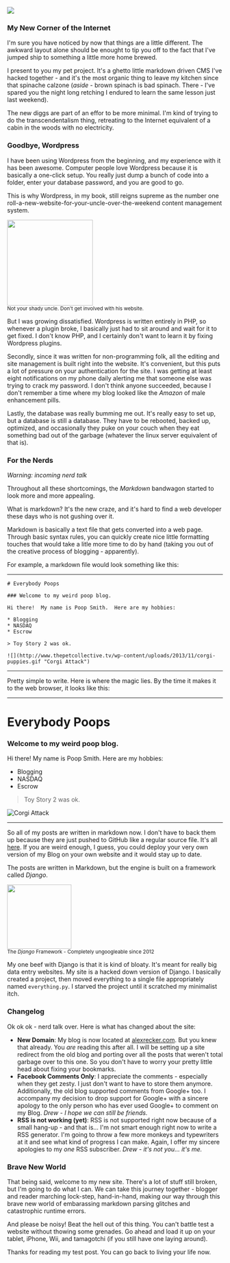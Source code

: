 <!--Welcome Home | Blog by Alex Recker -->
<!--Wordpress has served me well, but my soul longs for the wilderness.  Retreat with me into the backwoods of the Internet.-->
<!--/welcome-home -->
<!--Welcome Home -->

![](http://www.agaritacreek.com/_Images/content/cabin-banner.jpg)

### My New Corner of the Internet
I'm sure you have noticed by now that things are a little different.  The awkward layout alone should be enought to tip you off to the fact that I've jumped ship to something a little more home brewed.

I present to you my pet project.  It's a ghetto little markdown driven CMS I've hacked together - and it's the most organic thing to leave my kitchen since that spinache calzone (*aside* - brown spinach is bad spinach.  There - I've spared you the night long retching I endured to learn the same lesson just last weekend).

The new diggs are part of an effor to be more minimal.  I'm kind of trying to do the transcendentalism thing, retreating to the Internet equivalent of a cabin in the woods with no electricity.

### Goodbye, Wordpress
I have been using Wordpress from the beginning, and my experience with it has been awesome.  Computer people love Wordpress because it is basically a one-click setup.  You really just dump a bunch of code into a folder, enter your database password, and you are good to go.

This is why Wordpress, in my book, still reigns supreme as the number one roll-a-new-website-for-your-uncle-over-the-weekend content management system.


<div class="row">
    <div class="col-md-4 col-md-offset-4">
        <div class="thumbnail">
            <img src="http://2.bp.blogspot.com/-0Xm6_Mhp16I/TcenBY6X2vI/AAAAAAAAAJg/tZuwBK1RiWE/s1600/pedo-smile.png" height=200>
            <div class="caption">
                <small>Not your shady uncle.  Don't get involved with his website.</small>
            </div>
        </div>
    </div>
</div>



But I was growing dissatisfied.  Wordpress is written entirely in PHP, so whenever a plugin broke, I basically just had to sit around and wait for it to get fixed.  I don't know PHP, and I certainly don't want to learn it by fixing Wordpress plugins.

Secondly, since it was written for non-programming folk, all the editing and site management is built right into the website.  It's convenient, but this puts a lot of pressure on your authentication for the site.  I was getting at least eight notifications on my phone daily alerting me that someone else was trying to crack my password.  I don't think anyone succeeded, because I don't remember a time where my blog looked like the *Amazon* of male enhancement pills.

Lastly, the database was really bumming me out.  It's really easy to set up, but a database is still a database.  They have to be rebooted, backed up, optimized, and occasionally they puke on your couch when they eat something bad out of the garbage (whatever the linux server equivalent of that is).


### For the Nerds
*Warning: incoming nerd talk*

Throughout all these shortcomings, the *Markdown* bandwagon started to look more and more appealing.

What is markdown?  It's the new craze, and it's hard to find a web developer these days who is not gushing over it.

Markdown is basically a text file that gets converted into a web page.  Through basic syntax rules, you can quickly create nice little formatting touches that would take a litle more time to do by hand (taking you out of the creative process of blogging - apparently).

For example, a markdown file would look something like this:
<hr>

	# Everybody Poops

	### Welcome to my weird poop blog.

	Hi there!  My name is Poop Smith.  Here are my hobbies:

	* Blogging
	* NASDAQ
	* Escrow

	> Toy Story 2 was ok.

	![](http://www.thepetcollective.tv/wp-content/uploads/2013/11/corgi-puppies.gif "Corgi Attack")


<hr>
Pretty simple to write.  Here is where the magic lies.  By the time it makes it to the web browser, it looks like this:

<hr>

# Everybody Poops

### Welcome to my weird poop blog.
Hi there!  My name is Poop Smith.  Here are my hobbies:

* Blogging
* NASDAQ
* Escrow

> Toy Story 2 was ok.

![](http://www.thepetcollective.tv/wp-content/uploads/2013/11/corgi-puppies.gif "Corgi Attack")

<hr>

So all of my posts are written in markdown now.  I don't have to back them up because they are just pushed to GitHub like a regular source file.  It's all [here](http://github.com/arecker/Blog).  If you are weird enough, I guess, you could deploy your very own version of my Blog on your own website and it would stay up to date.

The posts are written in Markdown, but the engine is built on a framework called *Django*.


<div class="row">
    <div class="col-md-4 col-md-offset-4">
        <div class="thumbnail">
            <img src="http://content.internetvideoarchive.com/content/photos/7244/645091_149.jpg" height="150">
            <div class="caption">
                <small>The <em>Django</em> Framework - Completely ungoogleable since 2012</small>
            </div>
        </div>
    </div>
</div>


My one beef with Django is that it is kind of bloaty.  It's meant for really big data entry websites.  My site is a hacked down version of Django.  I basically created a project, then moved everything to a single file appropriately named ```everything.py```.  I starved the project until it scratched my minimalist itch.


### Changelog
Ok ok ok - nerd talk over.  Here is what has changed about the site:

* **New Domain**: My blog is now located at [alexrecker.com](http://alexrecker.com).  But you knew that already.  You *are* reading this after all.  I will be setting up a site redirect from the old blog and porting over all the posts that weren't total garbage over to this one.  So you don't have to worry your pretty little head about fixing your bookmarks.
* **Facebook Comments Only**: I appreciate the comments - especially when they get zesty.  I just don't want to have to store them anymore.  Additionally, the old blog supported comments from Google+ too.  I accompany my decision to drop support for Google+ with a sincere apology to the only person who has ever used Google+ to comment on my Blog.  *Drew - I hope we can still be friends.*
* **RSS is not working (yet)**: RSS is not supported right now because of a small hang-up - and that is... I'm not smart enough right now to write a RSS generator.  I'm going to throw a few more monkeys and typewriters at it and see what kind of progress I can make.  Again, I offer my sincere apologies to my *one* RSS subscriber.  *Drew - it's not you... it's me.*


### Brave New World
That being said, welcome to my new site.  There's a lot of stuff still broken, but I'm going to do what I can.  We can take this journey together - blogger and reader marching lock-step, hand-in-hand, making our way through this brave new world of embarassing markdown parsing glitches and catastrophic runtime errors.

And please be noisy!  Beat the hell out of this thing.  You can't battle test a website without thowing some grenades.  Go ahead and load it up on your tablet, iPhone, Wii, and tamagotchi (if you still have one laying around).

Thanks for reading my test post.  You can go back to living your life now.
